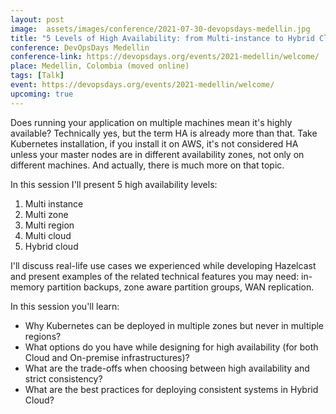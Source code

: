 ```yaml
---
layout: post
image:  assets/images/conference/2021-07-30-devopsdays-medellin.jpg
title: "5 Levels of High Availability: from Multi-instance to Hybrid Cloud"
conference: DevOpsDays Medellin
conference-link: https://devopsdays.org/events/2021-medellin/welcome/
place: Medellin, Colombia (moved online)
tags: [Talk]
event: https://devopsdays.org/events/2021-medellin/welcome/
upcoming: true
---
```


Does running your application on multiple machines mean it's highly available? Technically yes, but the term HA is already more than that. Take Kubernetes installation, if you install it on AWS, it's not considered HA unless your master nodes are in different availability zones, not only on different machines. And actually, there is much more on that topic.

In this session I'll present 5 high availability levels:
1. Multi instance
2. Multi zone
3. Multi region
4. Multi cloud
5. Hybrid cloud

I'll discuss real-life use cases we experienced while developing Hazelcast and present examples of the related technical features you may need: in-memory partition backups, zone aware partition groups, WAN replication.

In this session you'll learn:
- Why Kubernetes can be deployed in multiple zones but never in multiple regions?
- What options do you have while designing for high availability (for both Cloud and On-premise infrastructures)?
- What are the trade-offs when choosing between high availability and strict consistency?
- What are the best practices for deploying consistent systems in Hybrid Cloud?
